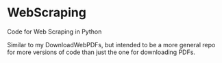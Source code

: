 # WebScraping
Code for Web Scraping in Python

Similar to my DownloadWebPDFs, but intended to be a more general repo for more versions of code than just the one for downloading PDFs.

